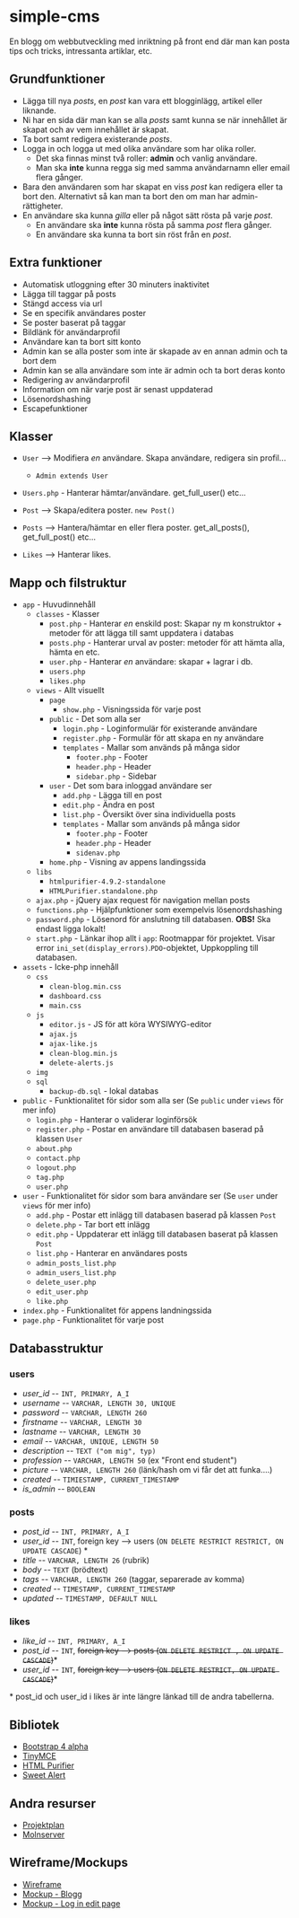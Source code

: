 # simple-cms

En blogg om webbutveckling med inriktning på front end där man kan posta tips och tricks, intressanta artiklar, etc.

## Grundfunktioner
* Lägga till nya _posts_, en _post_ kan vara ett blogginlägg, artikel eller liknande.
* Ni har en sida där man kan se alla _posts_ samt kunna se när innehållet är skapat och av vem innehållet är skapat.
* Ta bort samt redigera existerande _posts_.
* Logga in och logga ut med olika användare som har olika roller.
    - Det ska finnas minst två roller: __admin__ och vanlig användare.
    - Man ska __inte__ kunna regga sig med samma användarnamn eller email flera gånger.
* Bara den användaren som har skapat en viss _post_ kan redigera eller ta bort den. Alternativt så kan man ta bort den om man har admin-rättigheter.
* En användare ska kunna _gilla_ eller på något sätt rösta på varje _post_.
    - En användare ska __inte__ kunna rösta på samma _post_ flera gånger.
    - En användare ska kunna ta bort sin röst från en _post_.
    
## Extra funktioner
* Automatisk utloggning efter 30 minuters inaktivitet
* Lägga till taggar på posts
* Stängd access via url
* Se en specifik användares poster
* Se poster baserat på taggar
* Bildlänk för användarprofil
* Användare kan ta bort sitt konto
* Admin kan se alla poster som inte är skapade av en annan admin och ta bort dem
* Admin kan se alla användare som inte är admin och ta bort deras konto
* Redigering av användarprofil
* Information om när varje post är senast uppdaterad
* Lösenordshashing
* Escapefunktioner

## Klasser

* `User` --> Modifiera _en_ användare. Skapa användare, redigera sin profil...
  * `Admin extends User`
* `Users.php` - Hanterar hämtar/användare. get_full_user() etc...

* `Post` --> Skapa/editera poster. `new Post()`
* `Posts` --> Hantera/hämtar en eller flera poster. get_all_posts(), get_full_post() etc... 

* `Likes` --> Hanterar likes.

## Mapp och filstruktur
* `app` - Huvudinnehåll
  - `classes` - Klasser
    - `post.php` - Hanterar _en_ enskild post: Skapar ny m konstruktor + metoder för att lägga till samt uppdatera i databas
    - `posts.php` - Hanterar urval av poster: metoder för att hämta alla, hämta en etc.
    - `user.php` - Hanterar _en_ användare: skapar + lagrar i db.
    - `users.php`
    - `likes.php`
  - `views` - Allt visuellt
    - `page`
      - `show.php` - Visningssida för varje post
    - `public` - Det som alla ser
      - `login.php` - Loginformulär för existerande användare
      - `register.php` - Formulär för att skapa en ny användare
      - `templates` - Mallar som används på många sidor
        - `footer.php` - Footer
        - `header.php` - Header
        - `sidebar.php` - Sidebar
    - `user` - Det som bara inloggad användare ser
      - `add.php` - Lägga till en post
      - `edit.php` - Ändra en post
      - `list.php` - Översikt över sina individuella posts
      - `templates` - Mallar som används på många sidor
        - `footer.php` - Footer
        - `header.php` - Header
        - `sidenav.php`
    - `home.php` - Visning av appens landingssida
  - `libs`
    - `htmlpurifier-4.9.2-standalone`
    - `HTMLPurifier.standalone.php`
  - `ajax.php` - jQuery ajax request för navigation mellan posts
  - `functions.php` - Hjälpfunktioner som exempelvis lösenordshashing
  - `password.php` - Lösenord för anslutning till databasen. **OBS!** Ska endast ligga lokalt!
  - `start.php` - Länkar ihop allt i `app`: Rootmappar för projektet. Visar error `ini_set(display_errors)`.`PDO`-objektet, Uppkoppling till databasen.
* `assets` - Icke-php innehåll
  - `css`
    - `clean-blog.min.css`
    - `dashboard.css`
    - `main.css`
  - `js`
    - `editor.js` - JS för att köra WYSIWYG-editor
    - `ajax.js`
    - `ajax-like.js`
    - `clean-blog.min.js`
    - `delete-alerts.js`
  - `img`
  - `sql`
    - `backup-db.sql` - lokal databas
* `public` - Funktionalitet för sidor som alla ser (Se `public` under `views` för mer info)
  - `login.php` - Hanterar o validerar loginförsök
  - `register.php` - Postar en användare till databasen baserad på klassen `User`
  - `about.php`
  - `contact.php`
  - `logout.php`
  - `tag.php`
  - `user.php`
* `user` - Funktionalitet för sidor som bara användare ser (Se `user` under `views` för mer info)
  - `add.php` - Postar ett inlägg till databasen baserad på klassen `Post`
  - `delete.php` - Tar bort ett inlägg
  - `edit.php` - Uppdaterar ett inlägg till databasen baserat på klassen `Post`
  - `list.php` - Hanterar en användares posts
  - `admin_posts_list.php`
  - `admin_users_list.php`
  - `delete_user.php`
  - `edit_user.php`
  - `like.php`
* `index.php` - Funktionalitet för appens landningssida
* `page.php` - Funktionalitet för varje post

## Databasstruktur

### users

* _user\_id_ -- `INT, PRIMARY, A_I`
* _username_ -- `VARCHAR, LENGTH 30, UNIQUE`
* _password_ -- `VARCHAR, LENGTH 260`
* _firstname_ -- `VARCHAR, LENGTH 30`
* _lastname_ -- `VARCHAR, LENGTH 30`
* _email_ -- `VARCHAR, UNIQUE, LENGTH 50`
* _description_ -- `TEXT ("om mig", typ)`
* _profession_ -- `VARCHAR, LENGTH 50` (ex "Front end student")
* _picture_ -- `VARCHAR, LENGTH 260` (länk/hash om vi får det att funka....)
* _created_ -- `TIMIESTAMP, CURRENT_TIMESTAMP`
* _is\_admin_ -- `BOOLEAN`

### posts

* _post\_id_ -- `INT, PRIMARY, A_I`
* _user\_id_ -- `INT`, foreign key --> users (`ON DELETE RESTRICT RESTRICT, ON UPDATE CASCADE`) *
* _title_ -- `VARCHAR, LENGTH 26` (rubrik)
* _body_ -- `TEXT` (brödtext)
* _tags_ -- `VARCHAR, LENGTH 260` (taggar, separerade av komma)
* _created_ -- `TIMESTAMP, CURRENT_TIMESTAMP`
* _updated_ -- `TIMESTAMP, DEFAULT NULL`

### likes

* _like\_id_ -- `INT, PRIMARY, A_I`
* _post\_id_ -- `INT`, ~~foreign key --> posts (`ON DELETE RESTRICT , ON UPDATE CASCADE`)~~*
* _user\_id_ -- `INT`, ~~foreign key --> users (`ON DELETE RESTRICT, ON UPDATE CASCADE`)~~*

\* post_id och user_id i likes är inte längre länkad till de andra tabellerna.


## Bibliotek

* [Bootstrap 4 alpha](https://v4-alpha.getbootstrap.com/)
* [TinyMCE](https://www.tinymce.com/docs/)
* [HTML Purifier](http://htmlpurifier.org)
* [Sweet Alert](https://limonte.github.io/sweetalert2/)

## Andra resurser

* [Projektplan](https://trello.com/b/tEPopVij/php-gruppuppgift)
* [Molnserver](https://www.heliohost.org)


## Wireframe/Mockups

* [Wireframe](https://drive.google.com/file/d/0B-YWuZQGy3G2VXpyRkZTQmRhbzg/view?usp=sharing)
* [Mockup - Blogg](https://drive.google.com/file/d/0B-YWuZQGy3G2ZTgzMENmdWNpQ0E/view)
* [Mockup - Log in edit page](https://drive.google.com/open?id=0B-YWuZQGy3G2c0VvUXdMRFBXSFk)

